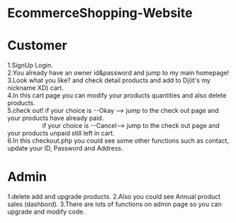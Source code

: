# EcommerceShopping-Website

# Customer 
  1.SignUp Login. <br>
  2.You already have an owner id&password and jump to my main homepage!<br>
  3.Look what you like? and check detail products and add to Dj(it's my nickname XD) cart.<br>
  4.In this cart page you can modify your products quantities and also delete products.<br>
  5.check out! if  your choice is --Okay  --> jump to the check out page and your products have already paid.<br>
&nbsp;&nbsp; &nbsp; &nbsp; &nbsp; &nbsp; &nbsp;&nbsp; &nbsp; &nbsp; &nbsp; if  your choice is --Cancel--> jump to the check out page and your products unpaid still left in cart.<br>
  6.In this checkout.php you could see some other functions such as contact, update your ID, Password and Address.  <br>          


# Admin
1.delete add and upgrade products.
2.Also you could see Annual product sales (dashbord).
3.There are lots of functions on admin page so you can upgrade and modify code.
